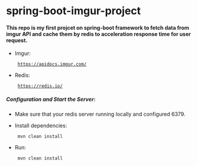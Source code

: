 # spring-boot-imgur-project
#### This repo is my first projcet on spring-boot framework to fetch data from imgur API and cache them by redis to acceleration response time for user request.
 + Imgur: <pre><code> https://apidocs.imgur.com/</code></pre>
 + Redis: <pre><code> https://redis.io/ </code></pre>
##### Configuration and Start the Server:
+ Make sure that your redis server running locally and configured 6379.

+ Install dependencies: 
  <pre><code> mvn clean install</code></pre>
+ Run: 
  <pre><code> mvn clean install</code></pre>

